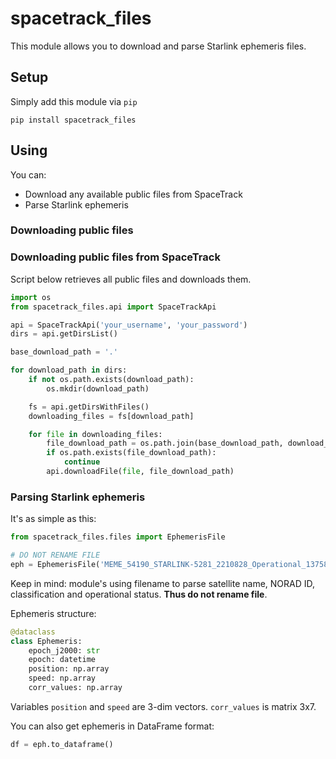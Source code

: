 # spacetrack_files

This module allows you to download and parse Starlink ephemeris files.

## Setup

Simply add this module via `pip`

```
pip install spacetrack_files
```

## Using

You can:

- Download any available public files from SpaceTrack
- Parse Starlink ephemeris

### Downloading public files

### Downloading public files from SpaceTrack

Script below retrieves all public files and downloads them.

```py
import os
from spacetrack_files.api import SpaceTrackApi

api = SpaceTrackApi('your_username', 'your_password')
dirs = api.getDirsList()

base_download_path = '.'

for download_path in dirs:
    if not os.path.exists(download_path):
        os.mkdir(download_path)

    fs = api.getDirsWithFiles()
    downloading_files = fs[download_path]

    for file in downloading_files:
        file_download_path = os.path.join(base_download_path, download_path, file)
        if os.path.exists(file_download_path):
            continue
        api.downloadFile(file, file_download_path)
```

### Parsing Starlink ephemeris

It's as simple as this:

```py
from spacetrack_files.files import EphemerisFile

# DO NOT RENAME FILE
eph = EphemerisFile('MEME_54190_STARLINK-5281_2210828_Operational_1375864140_UNCLASSIFIED.txt') 
```

Keep in mind: module's using filename to parse satellite name, NORAD ID, classification and operational status. **Thus do not rename file**.

Ephemeris structure:

```py
@dataclass
class Ephemeris:
    epoch_j2000: str
    epoch: datetime
    position: np.array
    speed: np.array
    corr_values: np.array
```

Variables `position` and `speed` are 3-dim vectors. `corr_values` is matrix 3x7.

You can also get ephemeris in DataFrame format:

```py
df = eph.to_dataframe()
```
